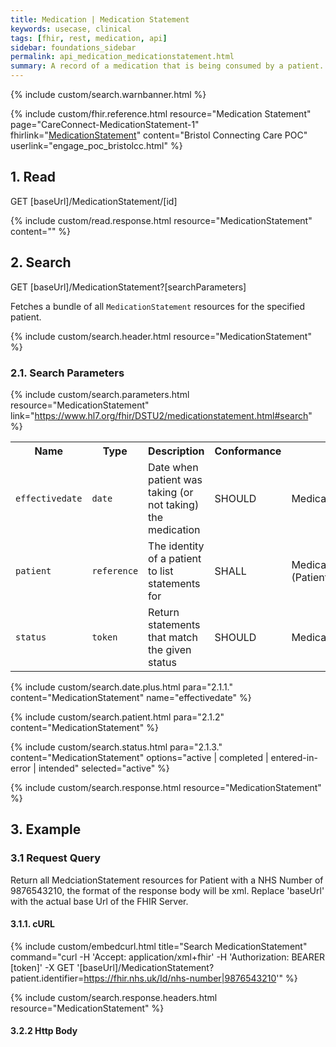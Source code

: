 ```yaml
---
title: Medication | Medication Statement
keywords: usecase, clinical
tags: [fhir, rest, medication, api]
sidebar: foundations_sidebar
permalink: api_medication_medicationstatement.html
summary: A record of a medication that is being consumed by a patient. A MedicationStatement may indicate that the patient may be taking the medication now, or has taken the medication in the past or will be taking the medication in the future.
---
```

{% include custom/search.warnbanner.html %}

{% include custom/fhir.reference.html resource="Medication Statement" page="CareConnect-MedicationStatement-1" fhirlink="[MedicationStatement](https://www.hl7.org/fhir/DSTU2/medicationstatement.html)" content="Bristol Connecting Care POC" userlink="engage_poc_bristolcc.html" %}

## 1. Read ##

<div markdown="span" class="alert alert-success" role="alert">
GET [baseUrl]/MedicationStatement/[id]</div>

{% include custom/read.response.html resource="MedicationStatement" content="" %}

## 2. Search ##

<div markdown="span" class="alert alert-success" role="alert">
GET [baseUrl]/MedicationStatement?[searchParameters]</div>

Fetches a bundle of all `MedicationStatement` resources for the specified patient.

{% include custom/search.header.html resource="MedicationStatement" %}

### 2.1. Search Parameters ###

{% include custom/search.parameters.html resource="MedicationStatement"     link="https://www.hl7.org/fhir/DSTU2/medicationstatement.html#search" %}

<table style="min-width:100%;width:100%">
<tr id="clinical">
    <th style="width:15%;">Name</th>
    <th style="width:10%;">Type</th>
    <th style="width:40%;">Description</th>
    <th style="width:5%;">Conformance</th>
    <th style="width:30%;">Path</th>
</tr>
<tr>
    <td><code class="highlighter-rouge">effectivedate</code></td>
    <td><code class="highlighter-rouge">date</code></td>
    <td>Date when patient was taking (or not taking) the medication</td>
    <td>SHOULD</td>
    <td>MedicationStatement.effective[x]</td>
</tr>
<tr>
    <td><code class="highlighter-rouge">patient</code></td>
    <td><code class="highlighter-rouge">reference</code></td>
    <td>The identity of a patient to list statements for</td>
    <td>SHALL</td>
    <td>MedicationStatement.patient<br>(Patient)</td>
</tr>
<tr>
    <td><code class="highlighter-rouge">status</code></td>
    <td><code class="highlighter-rouge">token</code></td>
    <td>Return statements that match the given status</td>
    <td>SHOULD</td>
    <td>MedicationStatement.status</td>
</tr>
</table>

<!--
Systems SHOULD support the following search combinations:

* patient

-->

{% include custom/search.date.plus.html para="2.1.1." content="MedicationStatement" name="effectivedate" %}

{% include custom/search.patient.html para="2.1.2" content="MedicationStatement" %}

{% include custom/search.status.html para="2.1.3." content="MedicationStatement" options="active | completed | entered-in-error | intended" selected="active" %}

{% include custom/search.response.html resource="MedicationStatement" %}

## 3. Example ##

### 3.1 Request Query ###

Return all MedciationStatement resources for Patient with a NHS Number of 9876543210, the format of the response body will be xml. Replace 'baseUrl' with the actual base Url of the FHIR Server.

#### 3.1.1. cURL ####

{% include custom/embedcurl.html title="Search MedicationStatement" command="curl -H 'Accept: application/xml+fhir' -H 'Authorization: BEARER [token]' -X GET  '[baseUrl]/MedicationStatement?patient.identifier=https://fhir.nhs.uk/Id/nhs-number|9876543210'" %}

{% include custom/search.response.headers.html resource="MedicationStatement" %}

#### 3.2.2 Http Body ####

<script src="https://gist.github.com/KevinMayfield/9ab94408ef84f46606dbdf236cb9e272.js"></script>
